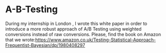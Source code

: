 # A-B-Testing
During my internship in London , I wrote this white paper in order to introduce a more robust approach of A/B Testing using weighted conversions instead of raw conversions.
Please, find the book on Amazon that we wrote:https://www.amazon.co.uk/Testing-Statistical-Approach-Frequentist-Bayesian/dp/1980408297
